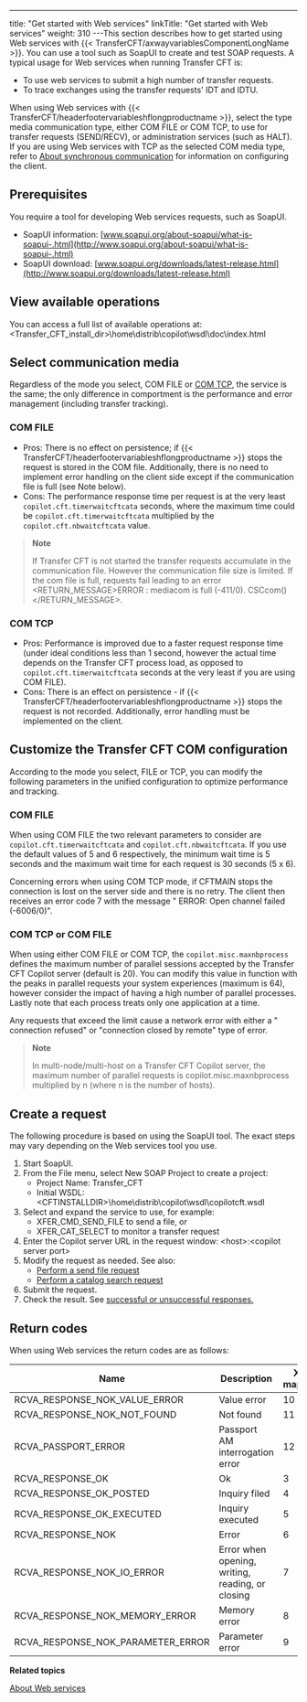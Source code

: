 ---
title: "Get started with Web services"
linkTitle: "Get started with Web services"
weight: 310
---This section describes how to get started using Web services with {{< TransferCFT/axwayvariablesComponentLongName  >}}. You can use a tool such as SoapUI to create and test SOAP requests. A typical usage for Web services when running Transfer CFT is:

* To use web services to submit a high number of transfer requests.
* To trace exchanges using the transfer requests' IDT and IDTU.

When using Web services with {{< TransferCFT/headerfootervariableshflongproductname  >}}, select the type media communication type, either COM FILE or COM TCP, to use for transfer requests (SEND/RECV), or administration services (such as HALT). If you are using Web services with TCP as the selected COM media type, refer to [About synchronous communication](../../../synch_comm_tcpip_intro) for information on configuring the client.

## Prerequisites

You require a tool for developing Web services requests, such as SoapUI.

* SoapUI information: [www.soapui.org/about-soapui/what-is-soapui-.html](http://www.soapui.org/about-soapui/what-is-soapui-.html)
* SoapUI download: [www.soapui.org/downloads/latest-release.html](http://www.soapui.org/downloads/latest-release.html)

## View available operations

You can access a full list of available operations at: &lt;Transfer_CFT_install_dir>\\home\\distrib\\copilot\\wsdl\\doc\\index.html

## Select communication media

Regardless of the mode you select, COM FILE or [COM TCP](../../../synch_comm_tcpip_intro), the service is the same; the only difference in comportment is the performance and error management (including transfer tracking).

### COM FILE

* Pros: There is no effect on persistence; if {{< TransferCFT/headerfootervariableshflongproductname >}} stops the request is stored in the COM file. Additionally, there is no need to implement error handling on the client side except if the communication file is full (see Note below).
* Cons: The performance response time per request is at the very least `copilot.cft.timerwaitcftcata` seconds, where the maximum time could be `copilot.cft.timerwaitcftcata` multiplied by the `copilot.cft.nbwaitcftcata` value.

> **Note**
>
> If Transfer CFT is not started the transfer requests accumulate in the communication file. However the communication file size is limited. If the com file is full, requests fail leading to an error &lt;RETURN_MESSAGE>ERROR : mediacom is full (-411/0). CSCcom()&lt;/RETURN_MESSAGE>.

### COM TCP

* Pros: Performance is improved due to a faster request response time (under ideal conditions less than 1 second, however the actual time depends on the Transfer CFT process load, as opposed to `copilot.cft.timerwaitcftcata` seconds at the very least if you are using COM FILE).
* Cons: There is an effect on persistence - if {{< TransferCFT/headerfootervariableshflongproductname >}} stops the request is not recorded. Additionally, error handling must be implemented on the client.

## Customize the Transfer CFT COM configuration

According to the mode you select, FILE or TCP, you can modify the following parameters in the unified configuration to optimize performance and tracking.

### COM FILE

When using COM FILE the two relevant parameters to consider are `copilot.cft.timerwaitcftcata` and `copilot.cft.nbwaitcftcata`. If you use the default values of 5 and 6 respectively, the minimum wait time is 5 seconds and the maximum wait time for each request is 30 seconds (5 x 6).

Concerning errors when using COM TCP mode, if CFTMAIN stops the connection is lost on the server side and there is no retry. The client then receives an error code 7 with the message " ERROR: Open channel failed (-6006/0)".

### COM TCP or COM FILE

When using either COM FILE or COM TCP, the `copilot.misc.maxnbprocess` defines the maximum number of parallel sessions accepted by the Transfer CFT Copilot server (default is 20). You can modify this value in function with the peaks in parallel requests your system experiences (maximum is 64), however consider the impact of having a high number of parallel processes. Lastly note that each process treats only one application at a time.

Any requests that exceed the limit cause a network error with either a " connection refused" or "connection closed by remote" type of error.

> **Note**
>
> In multi-node/multi-host on a Transfer CFT Copilot server, the maximum number of parallel requests is copilot.misc.maxnbprocess multiplied by n (where n is the number of hosts).

## Create a request

The following procedure is based on using the SoapUI tool. The exact steps may vary depending on the Web services tool you use.

1. Start SoapUI.
1. From the File menu, select New SOAP Project to create a project:
    *   Project Name: Transfer_CFT
    *   Initial WSDL: &lt;CFTINSTALLDIR>\\home\\distrib\\copilot\\wsdl\\copilotcft.wsdl
1. Select and expand the service to use, for example:
    *   XFER_CMD_SEND_FILE to send a file, or
    *   XFER_CAT_SELECT to monitor a transfer request
1. Enter the Copilot server URL in the request window: &lt;host>:&lt;copilot server port>
1. Modify the request as needed. See also:
    *   [Perform a send file request](../example_send_request)
    *   [Perform a catalog search request](../example_search_catalog)
1. Submit the request.
1. Check the result. See [successful or unsuccessful responses.](../example_send_request)

## Return codes

When using Web services the return codes are as follows:


| Name  | Description  | XTS <br/> mapping |
| --- | --- | --- |
| RCVA_RESPONSE_NOK_VALUE_ERROR  | Value error  | 10  |
| RCVA_RESPONSE_NOK_NOT_FOUND  | Not found  | 11  |
| RCVA_PASSPORT_ERROR  | Passport AM interrogation error  | 12  |
| RCVA_RESPONSE_OK  | Ok  | 3  |
| RCVA_RESPONSE_OK_POSTED  | Inquiry filed  | 4  |
| RCVA_RESPONSE_OK_EXECUTED  | Inquiry executed  | 5  |
| RCVA_RESPONSE_NOK  | Error  | 6  |
| RCVA_RESPONSE_NOK_IO_ERROR  | Error when opening, writing, reading, or closing  | 7  |
| RCVA_RESPONSE_NOK_MEMORY_ERROR  | Memory error  | 8  |
| RCVA_RESPONSE_NOK_PARAMETER_ERROR  | Parameter error  | 9  |


****Related topics****

[About Web services](../../../../cft_intro_install/about_this_document_ibmi/using_apis/about_web_services)
